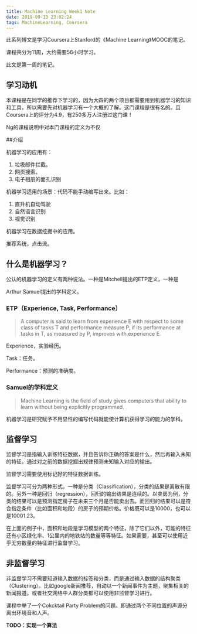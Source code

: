 ```yaml
---
title: Machine Learning Week1 Note
date: 2019-09-13 23:02:24
tags: MachineLearning, Coursera
---
```


此系列博文是学习Coursera上Stanford的《Machine Learning》MOOC的笔记。

课程共分为11周，大约需要56小时学习。

此文是第一周的笔记。

## 学习动机

本课程是在同学的推荐下学习的，因为大四的两个项目都需要用到机器学习的知识和工具，所以需要先对机器学习有一个大概的了解。这门课程是很有名的。且Coursera上的评分为4.9，有250多万人注册过这门课！

Ng的课程说明中对本门课程的定义为不仅

##介绍

机器学习的应用有：

1. 垃圾邮件拦截。
2. 网页搜索。
3. 电子相册的面孔识别

机器学习适用的场景：代码不能手动编写出来。比如：

1. 直升机自动驾驶
2. 自然语言识别
3. 视觉识别

机器学习在数据挖掘中的应用。

推荐系统，点击流。

## 什么是机器学习？

公认的机器学习的定义有两种说法。一种是Mitchell提出的ETP定义，一种是

Arthur Samuel提出的学科定义。

### ETP（Experience, Task, Performance）

> A computer is said to learn from experience E with respect to some class of tasks T and performance measure P, if its performance at tasks in T, as measured by P, improves with experience E.

Experience，实验经历。

Task：任务。

Performance：预测的准确度。

### Samuel的学科定义

> Machine Learning is the field of study gives computers that ability to learn without being explicitly programmed.

机器学习是研究赋予不用显性的编写代码就能使计算机获得学习的能力的学科。

## 监督学习

监督学习是指输入训练特征数据，并且告诉你正确的答案是什么，然后再输入未知的特征，通过对之前的数据挖掘出规律预测未知输入对应的输出。

监督学习需要使用标记好的特征数据训练。

监督学习可分为两种形式。一种是分类（Classification），分类的结果是离散有限的。另外一种是回归（regression），回归的输出结果是连续的。以卖房为例，分类的结果可以是预测指定房子在未来三个月是否能卖出去。而回归的结果可以是符合指定条件（比如面积和地段）的房子的预期价格。价格既可以是10000，也可以是10001.23。

在上面的例子中，面积和地段是学习模型的两个特征，除了它们以外，可能的特征还有小区绿化率、1公里内的地铁站的数量等等特征。如果需要，甚至可以使用近乎无穷数量的特征进行监督学习。

## 非监督学习

非监督学习不需要知道输入数据的标签和分类，而是通过输入数据的结构聚类（Clustering）。比如google新闻推荐，自动以一个新闻事件为主题，聚集相关的新闻报道。或者社交网络中人群分类都可以使用非监督学习进行。

课程中举了一个Cokcktail Party Problem的问题。即通过两个不同位置的声源分离出环境音和人声。

**TODO：实现一个算法**

